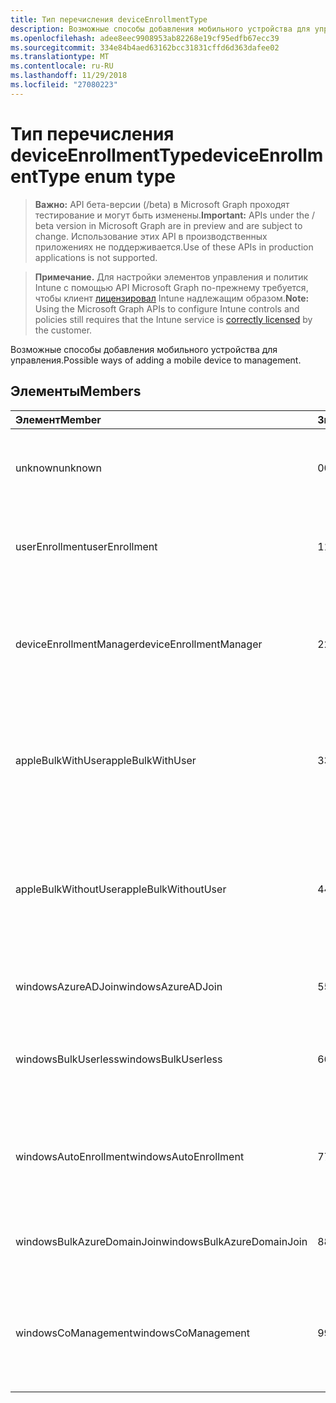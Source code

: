 ```yaml
---
title: Тип перечисления deviceEnrollmentType
description: Возможные способы добавления мобильного устройства для управления.
ms.openlocfilehash: adee8eec9908953ab82268e19cf95edfb67ecc39
ms.sourcegitcommit: 334e84b4aed63162bcc31831cffd6d363dafee02
ms.translationtype: MT
ms.contentlocale: ru-RU
ms.lasthandoff: 11/29/2018
ms.locfileid: "27080223"
---
```

# <a name="deviceenrollmenttype-enum-type"></a><span data-ttu-id="8995b-103">Тип перечисления deviceEnrollmentType</span><span class="sxs-lookup"><span data-stu-id="8995b-103">deviceEnrollmentType enum type</span></span>

> <span data-ttu-id="8995b-104">**Важно:** API бета-версии (/beta) в Microsoft Graph проходят тестирование и могут быть изменены.</span><span class="sxs-lookup"><span data-stu-id="8995b-104">**Important:** APIs under the / beta version in Microsoft Graph are in preview and are subject to change.</span></span> <span data-ttu-id="8995b-105">Использование этих API в производственных приложениях не поддерживается.</span><span class="sxs-lookup"><span data-stu-id="8995b-105">Use of these APIs in production applications is not supported.</span></span>

> <span data-ttu-id="8995b-106">**Примечание.** Для настройки элементов управления и политик Intune с помощью API Microsoft Graph по-прежнему требуется, чтобы клиент [лицензировал](https://go.microsoft.com/fwlink/?linkid=839381) Intune надлежащим образом.</span><span class="sxs-lookup"><span data-stu-id="8995b-106">**Note:** Using the Microsoft Graph APIs to configure Intune controls and policies still requires that the Intune service is [correctly licensed](https://go.microsoft.com/fwlink/?linkid=839381) by the customer.</span></span>

<span data-ttu-id="8995b-107">Возможные способы добавления мобильного устройства для управления.</span><span class="sxs-lookup"><span data-stu-id="8995b-107">Possible ways of adding a mobile device to management.</span></span>
## <a name="members"></a><span data-ttu-id="8995b-108">Элементы</span><span class="sxs-lookup"><span data-stu-id="8995b-108">Members</span></span>
|<span data-ttu-id="8995b-109">Элемент</span><span class="sxs-lookup"><span data-stu-id="8995b-109">Member</span></span>|<span data-ttu-id="8995b-110">Значение</span><span class="sxs-lookup"><span data-stu-id="8995b-110">Value</span></span>|<span data-ttu-id="8995b-111">Описание</span><span class="sxs-lookup"><span data-stu-id="8995b-111">Description</span></span>|
|:---|:---|:---|
|<span data-ttu-id="8995b-112">unknown</span><span class="sxs-lookup"><span data-stu-id="8995b-112">unknown</span></span>|<span data-ttu-id="8995b-113">0</span><span class="sxs-lookup"><span data-stu-id="8995b-113">0</span></span>|<span data-ttu-id="8995b-114">Тип регистрации значения по умолчанию не собираются.</span><span class="sxs-lookup"><span data-stu-id="8995b-114">Default value, enrollment type was not collected.</span></span>|
|<span data-ttu-id="8995b-115">userEnrollment</span><span class="sxs-lookup"><span data-stu-id="8995b-115">userEnrollment</span></span>|<span data-ttu-id="8995b-116">1</span><span class="sxs-lookup"><span data-stu-id="8995b-116">1</span></span>|<span data-ttu-id="8995b-117">Регистрация управляемых пользователя по каналу BYOD.</span><span class="sxs-lookup"><span data-stu-id="8995b-117">User driven enrollment through BYOD channel.</span></span>|
|<span data-ttu-id="8995b-118">deviceEnrollmentManager</span><span class="sxs-lookup"><span data-stu-id="8995b-118">deviceEnrollmentManager</span></span>|<span data-ttu-id="8995b-119">2</span><span class="sxs-lookup"><span data-stu-id="8995b-119">2</span></span>|<span data-ttu-id="8995b-120">Регистрация пользователя с учетной записью диспетчера устройств заявок через Интернет.</span><span class="sxs-lookup"><span data-stu-id="8995b-120">User enrollment with a device enrollment manager account.</span></span>|
|<span data-ttu-id="8995b-121">appleBulkWithUser</span><span class="sxs-lookup"><span data-stu-id="8995b-121">appleBulkWithUser</span></span>|<span data-ttu-id="8995b-122">3</span><span class="sxs-lookup"><span data-stu-id="8995b-122">3</span></span>|<span data-ttu-id="8995b-123">Регистрация массового Apple с запрос пользователя.</span><span class="sxs-lookup"><span data-stu-id="8995b-123">Apple bulk enrollment with user challenge.</span></span> <span data-ttu-id="8995b-124">(DEP конфигуратора Apple)</span><span class="sxs-lookup"><span data-stu-id="8995b-124">(DEP, Apple Configurator)</span></span>|
|<span data-ttu-id="8995b-125">appleBulkWithoutUser</span><span class="sxs-lookup"><span data-stu-id="8995b-125">appleBulkWithoutUser</span></span>|<span data-ttu-id="8995b-126">4</span><span class="sxs-lookup"><span data-stu-id="8995b-126">4</span></span>|<span data-ttu-id="8995b-127">Apple массового заявок через Интернет без запроса пользователя.</span><span class="sxs-lookup"><span data-stu-id="8995b-127">Apple bulk enrollment without user challenge.</span></span> <span data-ttu-id="8995b-128">(DEP конфигуратора Apple мобильных Config)</span><span class="sxs-lookup"><span data-stu-id="8995b-128">(DEP, Apple Configurator, Mobile Config)</span></span>|
|<span data-ttu-id="8995b-129">windowsAzureADJoin</span><span class="sxs-lookup"><span data-stu-id="8995b-129">windowsAzureADJoin</span></span>|<span data-ttu-id="8995b-130">5</span><span class="sxs-lookup"><span data-stu-id="8995b-130">5</span></span>|<span data-ttu-id="8995b-131">Присоединение к Windows Azure AD 10.</span><span class="sxs-lookup"><span data-stu-id="8995b-131">Windows 10 Azure AD Join.</span></span>|
|<span data-ttu-id="8995b-132">windowsBulkUserless</span><span class="sxs-lookup"><span data-stu-id="8995b-132">windowsBulkUserless</span></span>|<span data-ttu-id="8995b-133">6</span><span class="sxs-lookup"><span data-stu-id="8995b-133">6</span></span>|<span data-ttu-id="8995b-134">Массовое 10 Windows подачи заявок через ICD с сертификатом.</span><span class="sxs-lookup"><span data-stu-id="8995b-134">Windows 10 Bulk enrollment through ICD with certificate.</span></span>|
|<span data-ttu-id="8995b-135">windowsAutoEnrollment</span><span class="sxs-lookup"><span data-stu-id="8995b-135">windowsAutoEnrollment</span></span>|<span data-ttu-id="8995b-136">7</span><span class="sxs-lookup"><span data-stu-id="8995b-136">7</span></span>|<span data-ttu-id="8995b-137">Windows 10 автоматической подачи заявок.</span><span class="sxs-lookup"><span data-stu-id="8995b-137">Windows 10 automatic enrollment.</span></span> <span data-ttu-id="8995b-138">(Добавление учетной записи работы)</span><span class="sxs-lookup"><span data-stu-id="8995b-138">(Add work account)</span></span>|
|<span data-ttu-id="8995b-139">windowsBulkAzureDomainJoin</span><span class="sxs-lookup"><span data-stu-id="8995b-139">windowsBulkAzureDomainJoin</span></span>|<span data-ttu-id="8995b-140">8</span><span class="sxs-lookup"><span data-stu-id="8995b-140">8</span></span>|<span data-ttu-id="8995b-141">Windows 10 в пакетном режиме присоединиться к Azure AD.</span><span class="sxs-lookup"><span data-stu-id="8995b-141">Windows 10 bulk Azure AD Join.</span></span>|
|<span data-ttu-id="8995b-142">windowsCoManagement</span><span class="sxs-lookup"><span data-stu-id="8995b-142">windowsCoManagement</span></span>|<span data-ttu-id="8995b-143">9</span><span class="sxs-lookup"><span data-stu-id="8995b-143">9</span></span>|<span data-ttu-id="8995b-144">10 совместного управления Windows активировать по автопилот или групповой политики.</span><span class="sxs-lookup"><span data-stu-id="8995b-144">Windows 10 Co-Management triggered by AutoPilot or Group Policy.</span></span>|





